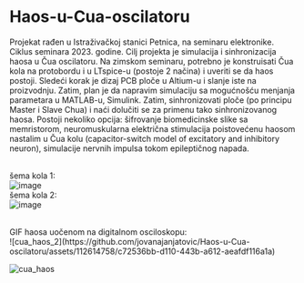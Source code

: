 # Haos-u-Cua-oscilatoru
Projekat rađen u Istraživačkoj stanici Petnica, na seminaru elektronike. Ciklus seminara 2023. godine. 
Cilj projekta je simulacija i sinhronizacija haosa u Čua oscilatoru. Na zimskom seminaru, potrebno je konstruisati Čua kola na protobordu i u LTspice-u (postoje 2 načina) i uveriti se da haos postoji. Sledeći korak je dizaj PCB ploče u Altium-u i slanje iste na proizvodnju. Zatim, plan je da napravim simulaciju sa mogućnošću menjanja parametara u MATLAB-u, Simulink. Zatim, sinhronizovati ploče (po principu Master i Slave Chua) i naći dolučiti se za primenu tako sinhronizovanog haosa. Postoji nekoliko opcija: šifrovanje biomedicinske slike sa memristorom, neuromuskularna električna stimulacija poistovećenu haosom nastalim u Čua kolu (capacitor-switch model of excitatory and inhibitory neuron), simulacije nervnih impulsa tokom epileptičnog napada.

<br>šema kola 1: 
<br>
![image](https://github.com/jovanajanjatovic/Haos-u-Cua-oscilatoru/assets/112614758/719c2451-1889-43fe-b120-76d9445a2498)
<br>šema kola 2: 
<br>
![image](https://github.com/jovanajanjatovic/Haos-u-Cua-oscilatoru/assets/112614758/00af0b39-693f-4411-8c2f-7b293482dc22)

<br>
GIF haosa uočenom na digitalnom osciloskopu:
<br>
![cua_haos_2](https://github.com/jovanajanjatovic/Haos-u-Cua-oscilatoru/assets/112614758/c72536bb-d110-443b-a612-aeafdf116a1a)

<br>

![cua_haos](https://github.com/jovanajanjatovic/Haos-u-Cua-oscilatoru/assets/112614758/89ae54bb-868d-467a-a895-32ad4264c8f9)



